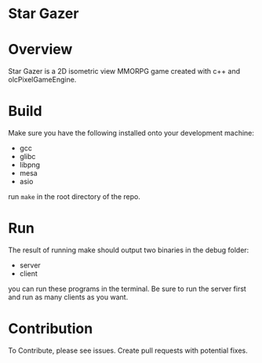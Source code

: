 # Star Gazer

# Overview
Star Gazer is a 2D isometric view MMORPG game created with c++ and olcPixelGameEngine.

# Build
Make sure you have the following installed onto your development machine:
- gcc
- glibc
- libpng
- mesa
- asio

run `make` in the root directory of the repo.

# Run
The result of running make should output two binaries in the debug folder:
- server
- client

you can run these programs in the terminal. Be sure to run the server first and run as many clients as you want.

# Contribution
To Contribute, please see issues. Create pull requests with potential fixes.

